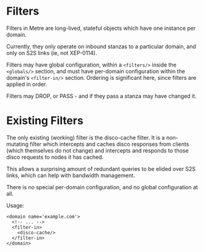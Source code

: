 Filters
======

Filters in Metre are long-lived, stateful objects which have one instance per domain.

Currently, they only operate on inbound stanzas to a particular domain, and only on S2S
links (ie, not XEP-0114).

Filters may have global configuration, within a `<filters/>` inside the `<globals/>` section,
and must have per-domain configuration within the domain's `<filter-in/>` section. Ordering
is significant here, since filters are applied in order.

Filters may DROP, or PASS - and if they pass a stanza may have changed it.

Existing Filters
========

The only existing (working) filter is the disco-cache filter. It is a non-mutating filter which intercepts
and caches disco responses from clients (which themselves do not change) and intercepts and
responds to those disco requests to nodes it has cached.

This allows a surprising amount of redundant queries to be elided over S2S links, which can help with bandwidth management.

There is no special per-domain configuration, and no global configuration at all.

Usage:

```
<domain name='example.com'>
  <!-- ... -->
  <filter-in>
    <disco-cache/>
  </filter-in>
</domain>
```
